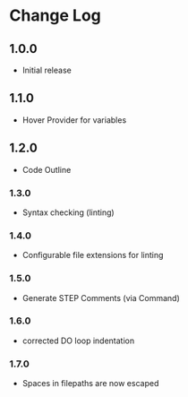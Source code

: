 # Change Log

## 1.0.0

- Initial release

## 1.1.0

- Hover Provider for variables

## 1.2.0

- Code Outline


### 1.3.0

- Syntax checking (linting)

### 1.4.0

- Configurable file extensions for linting

### 1.5.0

- Generate STEP Comments (via Command)

### 1.6.0

- corrected DO loop indentation


### 1.7.0

- Spaces in filepaths are now escaped